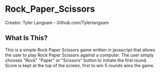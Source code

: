 # Rock_Paper_Scissors
Creator: Tyler Langsam - Github.com/Tylerlangsam

What Is This?
-------------
This is a simple Rock Paper Scissors game written in javascript that allows the user to play Rock Paper Scissors against a computer. The user simply chooses "Rock" "Paper" or "Scissors" button to initiate the first round. Score is kept at the top of the screen, first to win 5 rounds wins the game. 

